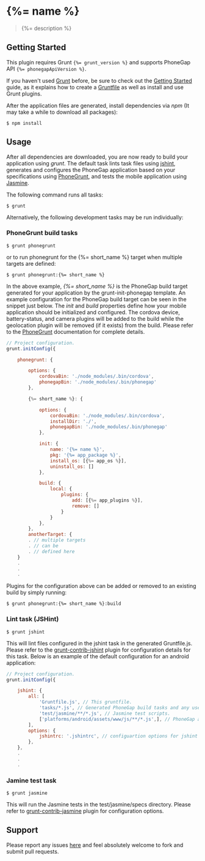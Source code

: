 # {%= name %}

> {%= description %}

## Getting Started
This plugin requires Grunt `{%= grunt_version %}` and supports PhoneGap API `{%= phonegapApiVersion %}`.

If you haven't used [Grunt](http://gruntjs.com/) before, be sure to check out the [Getting Started](http://gruntjs.com/getting-started) guide, as it explains how to create a [Gruntfile](http://gruntjs.com/sample-gruntfile) as well as install and use Grunt plugins.

After the application files are generated, install dependencies via _npm_ (It may take a while to download all packages):

```shell
$ npm install
```

## Usage

After all dependencies are downloaded, you are now ready to build your application using _grunt_. The default task lints task files using [jshint][], generates and configures the PhoneGap application based on your specifications using [PhoneGrunt][], and tests the mobile application using [Jasmine][].

The following command runs all tasks:

```shell
$ grunt
```

Alternatively, the following development tasks may be run individually:

### PhoneGrunt build tasks

```shell
$ grunt phonegrunt
```
or to run phonegrunt for the {%= short_name %} target when multiple targets are defined:

```shell
$ grunt phonegrunt:{%= short_name %}
```
In the above example, _{%= short_name %}_ is the PhoneGap build target generated for your application by the grunt-init-phonegap template. An example configuration for the PhoneGap build target can be seen in the snippet just below. The _init_ and _build_ properties define how your mobile application should be initialized and configured. The cordova device, battery-status, and camera plugins will be added to the build while the geolocation plugin will be removed (if it exists) from the build. Please refer to the [PhoneGrunt][] documentation for complete details.

```js
// Project configuration.
grunt.initConfig({

    phonegrunt: {

        options: {
            cordovaBin: './node_modules/.bin/cordova',
            phonegapBin: './node_modules/.bin/phonegap'
        },

        {%= short_name %}: {

            options: {
                cordovaBin: './node_modules/.bin/cordova',
                installDir: './',
                phonegapBin: './node_modules/.bin/phonegap'
            },

            init: {
                name: '{%= name %}',
                pkg: '{%= app_package %}',
                install_os: [{%= app_os %}],
                uninstall_os: []
            },

            build: {
                local: {
                    plugins: {
                        add: [{%= app_plugins %}],
                        remove: []
                    }
                }
            },
        },
        anotherTarget: {
        . // multiple targets
        . // can be 
        . // defined here
    }
    .
    .
    .
```

Plugins for the configuration above can be added or removed to an existing build by simply running:

```shell
$ grunt phonegrunt:{%= short_name %}:build
```

### Lint task (JSHint)

```shell
$ grunt jshint
```

This will lint files configured in the jshint task in the generated Gruntfile.js. Please refer to the [grunt-contrib-jshint][jshint] plugin for configuration details for this task.
Below is an example of the default configuration for an android application:

```js
// Project configuration.
grunt.initConfig({

    jshint: {
        all: [
            'Gruntfile.js', // This gruntfile.
            'tasks/*.js', // Generated PhoneGap build tasks and any user-defined tasks.
            'test/jasmine/**/*.js', // Jasmine test scripts.
            ['platforms/android/assets/www/js/**/*.js',], // PhoneGap application JS files.
        ],
        options: {
            jshintrc: '.jshintrc', // configuartion options for jshint
        },
    },
    .
    .
    .
```

### Jamine test task

```shell
$ grunt jasmine
```

This will run the Jasmine tests in the test/jasmine/specs directory. Please refer to [grunt-contrib-jasmine][Jasmine] plugin for configuration options.


## Support
Please report any issues [here][issues] and feel absolutely welcome to fork and submit pull requests.


[grunt-init]: http://gruntjs.com/project-scaffolding#installation
[Jasmine]: https://github.com/gruntjs/grunt-contrib-jasmine
[jshint]: https://github.com/gruntjs/grunt-contrib-jshint
[issues]: {%=bugs%}
[PhoneGap]: http://phonegap.com
[PhoneGrunt]: http://realog32.github.io/phonegrunt